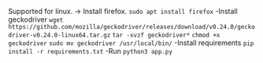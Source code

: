 Supported for linux.
-> Install firefox.
`sudo apt install firefox`
-Install geckodriver
`wget https://github.com/mozilla/geckodriver/releases/download/v0.24.0/geckodriver-v0.24.0-linux64.tar.gz`
`tar -xvzf geckodriver*`
`chmod +x geckodriver`
`sudo mv geckodriver /usr/local/bin/`
-Install requirements
`pip install -r requirements.txt`
-Run
`python3 app.py`
